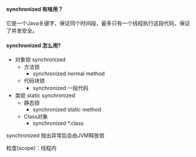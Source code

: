 #### synchronized 有啥用？  
它是一个Java关键字，保证同个时间段，最多只有一个线程执行这段代码，保证了并发安全。

#### synchronized 怎么用?
* 对象锁 synchronized
   * 方法锁
      * synchronized normal method
   * 代码块锁
      * synchronized 一段代码
* 类锁 static synchronized
  * 静态锁
      * synchronized static method
  * Class对象
      * synchronized *.class

synchronized 抛出异常后会由JVM释放锁  

粒度(scope)：线程内
